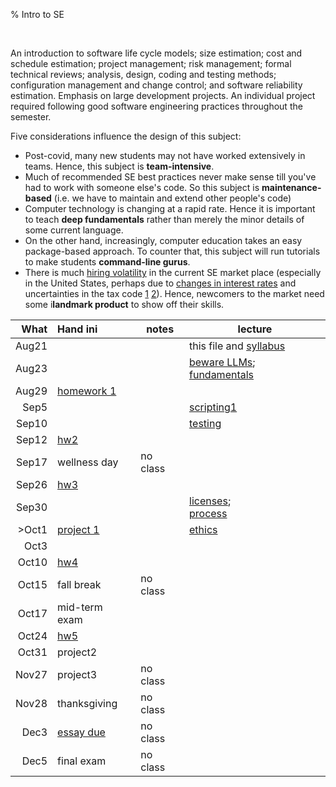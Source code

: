 % Intro to SE


<br clear=all>

An introduction to software life cycle models; size estimation;
cost and schedule estimation; project management; risk management;
formal technical reviews; analysis, design, coding and testing
methods; configuration management and change control; and software
reliability estimation. Emphasis on large development projects. An
individual project required following good software engineering
practices throughout the semester.

Five considerations influence the design  of this subject:

- Post-covid, many new students may not have worked extensively in teams. Hence, this subject is **team-intensive**.
- Much of recommended SE best practices never make sense till you've had to work with someone else's code. So this subject is **maintenance-based** (i.e. we have to maintain and extend other people's code)
- Computer technology is changing at a rapid rate. Hence it is important to teach **deep fundamentals** rather than merely the minor details of some current language.
-  On the other hand, increasingly, computer education  takes an easy package-based approach. To counter that, this subject will run tutorials to make students **command-line gurus**. 
- There is much [hiring volatility](https://layoffs.fyi/) in the current SE market place (especially in the United States, 
      perhaps due to [changes in interest rates](https://www.visualcapitalist.com/wp-content/uploads/2022/10/Citizens-Bank-Seizing-Capital-Opportunities-Impact-Graphic-May-5.jpeg)
      and uncertainties in the tax code [1](https://thehill.com/opinion/finance/4616385-the-bipartisan-tax-bill-contains-a-critical-fix-to-spur-american-innovation/)
      [2](https://www.claconnect.com/en/resources/blogs/manufacturing/senate-blocks-section-174-fix-leaving-taxpayers-dismayed-yet-again)). Hence, newcomers to the market
      need some i**landmark product** to show off their skills.

|What|Hand ini           |notes  | lecture|
|----:|:-----------------|------ |-------|
|Aug21|                  |       | this file and [syllabus](syllabus.html)    |
|Aug23|                  |       | [beware LLMs](https://discord.com/channels/1274829971772145784/1275150262251683871/1275996582571147344); [fundamentals](03code.html)    |
|Aug29|  [homework 1](hw1.html) |       |  |
|Sep5|               |         | [scripting1](https://github.com/lualure/src/tree/master/demo) |
|Sep10|               |         | [testing](tests.html) | 
|Sep12| [hw2](debug.html)              |         | | 
|Sep17| wellness day     |no class | |
|Sep26|  [hw3](vim.html)             |         | |
|Sep30|               |         | [licenses](license.html);<br>[process](process.html) |
>Oct1|   [project 1](project1.html)           |         | [ethics](ethics.html) |
|Oct3|                  |         | |
|Oct10| [hw4](data.html)              |         | |
|Oct15| fall break       |no class | | 
|Oct17| mid-term exam    |         | |
|Oct24| [hw5](git.html)              |         | |
|Oct31| project2         |         | |
|Nov27| project3         |no class | |
|Nov28| thanksgiving     |no class | |
|Dec3| [essay due](essay.html)         |no class | |
|Dec5|  final exam       |no class | |


